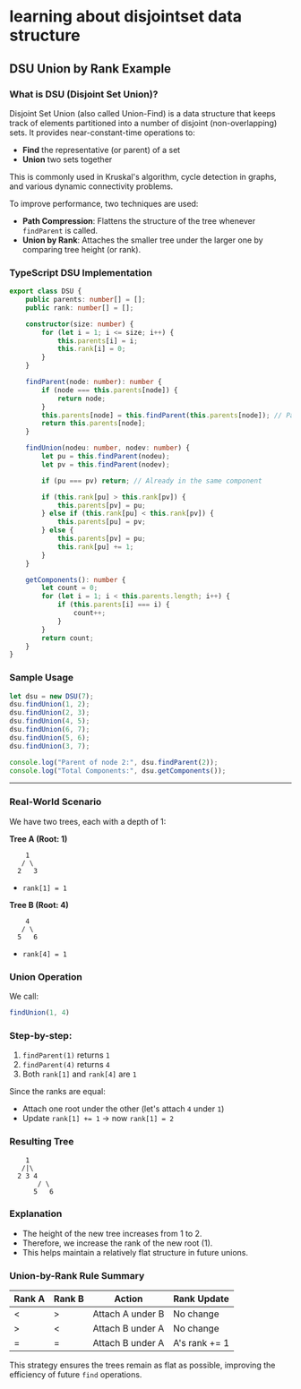


# learning about disjointset data structure
## DSU Union by Rank Example

### What is DSU (Disjoint Set Union)?

Disjoint Set Union (also called Union-Find) is a data structure that keeps track of elements partitioned into a number of disjoint (non-overlapping) sets. It provides near-constant-time operations to:

* **Find** the representative (or parent) of a set
* **Union** two sets together

This is commonly used in Kruskal's algorithm, cycle detection in graphs, and various dynamic connectivity problems.

To improve performance, two techniques are used:

* **Path Compression**: Flattens the structure of the tree whenever `findParent` is called.
* **Union by Rank**: Attaches the smaller tree under the larger one by comparing tree height (or rank).

### TypeScript DSU Implementation

```ts
export class DSU {
    public parents: number[] = [];
    public rank: number[] = [];

    constructor(size: number) {
        for (let i = 1; i <= size; i++) {
            this.parents[i] = i;
            this.rank[i] = 0;
        }
    }

    findParent(node: number): number {
        if (node === this.parents[node]) {
            return node;
        }
        this.parents[node] = this.findParent(this.parents[node]); // Path compression
        return this.parents[node];
    }

    findUnion(nodeu: number, nodev: number) {
        let pu = this.findParent(nodeu);
        let pv = this.findParent(nodev);

        if (pu === pv) return; // Already in the same component

        if (this.rank[pu] > this.rank[pv]) {
            this.parents[pv] = pu;
        } else if (this.rank[pu] < this.rank[pv]) {
            this.parents[pu] = pv;
        } else {
            this.parents[pv] = pu;
            this.rank[pu] += 1;
        }
    }

    getComponents(): number {
        let count = 0;
        for (let i = 1; i < this.parents.length; i++) {
            if (this.parents[i] === i) {
                count++;
            }
        }
        return count;
    }
}
```

### Sample Usage

```ts
let dsu = new DSU(7);
dsu.findUnion(1, 2);
dsu.findUnion(2, 3);
dsu.findUnion(4, 5);
dsu.findUnion(6, 7);
dsu.findUnion(5, 6);
dsu.findUnion(3, 7);

console.log("Parent of node 2:", dsu.findParent(2));
console.log("Total Components:", dsu.getComponents());
```

---

### Real-World Scenario

We have two trees, each with a depth of 1:

**Tree A (Root: 1)**

```
    1
   / \
  2   3
```

* `rank[1] = 1`

**Tree B (Root: 4)**

```
    4
   / \
  5   6
```

* `rank[4] = 1`

### Union Operation

We call:

```ts
findUnion(1, 4)
```

### Step-by-step:

1. `findParent(1)` returns `1`
2. `findParent(4)` returns `4`
3. Both `rank[1]` and `rank[4]` are `1`

Since the ranks are equal:

* Attach one root under the other (let's attach `4` under `1`)
* Update `rank[1] += 1` → now `rank[1] = 2`

### Resulting Tree

```
    1
   /|\
  2 3 4
       / \
      5   6
```

### Explanation

* The height of the new tree increases from 1 to 2.
* Therefore, we increase the rank of the new root (1).
* This helps maintain a relatively flat structure in future unions.

### Union-by-Rank Rule Summary

| Rank A | Rank B | Action           | Rank Update   |
| ------ | ------ | ---------------- | ------------- |
| <      | >      | Attach A under B | No change     |
| >      | <      | Attach B under A | No change     |
| =      | =      | Attach B under A | A's rank += 1 |

This strategy ensures the trees remain as flat as possible, improving the efficiency of future `find` operations.
